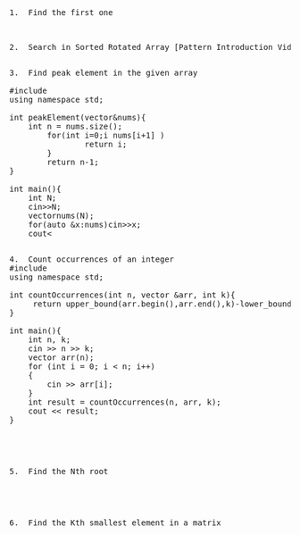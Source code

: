 <pre>
1.  Find the first one


</pre>
<pre>
2.  Search in Sorted Rotated Array [Pattern Introduction Video]

</pre>
<pre>
3.  Find peak element in the given array

#include <bits/stdc++.h>
using namespace std;

int peakElement(vector<int>&nums){
    int n = nums.size();
        for(int i=0;i<n-1;i++){
            if(nums[i] > nums[i+1] )
                return i;
        }
        return n-1;
}

int main(){
    int N;
    cin>>N;
    vector<int>nums(N);
    for(auto &x:nums)cin>>x;
    cout<<peakElement(nums)<<"\n";
}

</pre>
<pre>
4.  Count occurrences of an integer
#include <bits/stdc++.h>
using namespace std;

int countOccurrences(int n, vector<int> &arr, int k){
     return upper_bound(arr.begin(),arr.end(),k)-lower_bound(arr.begin(),arr.end(),k);
}

int main(){
    int n, k;
    cin >> n >> k;
    vector<int> arr(n);
    for (int i = 0; i < n; i++)
    {
        cin >> arr[i];
    }
    int result = countOccurrences(n, arr, k);
    cout << result;
}
</pre>
<pre>

5.  Find the Nth root

</pre>
<pre>
6.  Find the Kth smallest element in a matrix


</pre>
